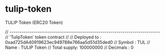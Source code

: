 # tulip-token

TULIP Token (ERC20 Token)

// ----------------------------------------------------------------------------
// 'TulipToken' token contract
//
// Deployed to : 0xad725dA40919623ec949788e766aa5d51d35ded0
// Symbol      : TUL
// Name        : TULIP Token
// Total supply: 100000000
// Decimals    : 0
